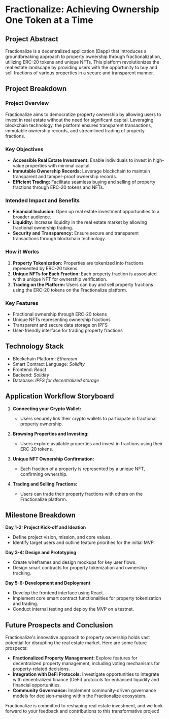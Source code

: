 # Fractionalize: Achieving Ownership One Token at a Time

## Project Abstract

Fractionalize is a decentralized application (Dapp) that introduces a groundbreaking approach to property ownership through fractionalization, utilizing ERC-20 tokens and unique NFTs. This platform revolutionizes the real estate landscape by providing users with the opportunity to buy and sell fractions of various properties in a secure and transparent manner.

## Project Breakdown

### Project Overview

Fractionalize aims to democratize property ownership by allowing users to invest in real estate without the need for significant capital. Leveraging blockchain technology, the platform ensures transparent transactions, immutable ownership records, and streamlined trading of property fractions.

### Key Objectives

- **Accessible Real Estate Investment:** Enable individuals to invest in high-value properties with minimal capital.
- **Immutable Ownership Records:** Leverage blockchain to maintain transparent and tamper-proof ownership records.
- **Efficient Trading:** Facilitate seamless buying and selling of property fractions through ERC-20 tokens and NFTs.

### Intended Impact and Benefits

- **Financial Inclusion:** Open up real estate investment opportunities to a broader audience.
- **Liquidity:** Increase liquidity in the real estate market by allowing fractional ownership trading.
- **Security and Transparency:** Ensure secure and transparent transactions through blockchain technology.

### How it Works

1. **Property Tokenization:** Properties are tokenized into fractions represented by ERC-20 tokens.
2. **Unique NFTs for Each Fraction:** Each property fraction is associated with a unique NFT for ownership verification.
3. **Trading on the Platform:** Users can buy and sell property fractions using the ERC-20 tokens on the Fractionalize platform.

### Key Features

- Fractional ownership through ERC-20 tokens
- Unique NFTs representing ownership fractions
- Transparent and secure data storage on IPFS
- User-friendly interface for trading property fractions

## Technology Stack

- Blockchain Platform: _Ethereum_
- Smart Contract Language: _Solidity_
- Frontend: _React_
- Backend: _Solidity_
- Database: _IPFS for decentralized storage_

## Application Workflow Storyboard

1. **Connecting your Crypto Wallet:**

   - Users securely link their crypto wallets to participate in fractional property ownership.

2. **Browsing Properties and Investing:**

   - Users explore available properties and invest in fractions using their ERC-20 tokens.

3. **Unique NFT Ownership Confirmation:**

   - Each fraction of a property is represented by a unique NFT, confirming ownership.

4. **Trading and Selling Fractions:**
   - Users can trade their property fractions with others on the Fractionalize platform.

## Milestone Breakdown

**Day 1-2: Project Kick-off and Ideation**

- Define project vision, mission, and core values.
- Identify target users and outline feature priorities for the initial MVP.

**Day 3-4: Design and Prototyping**

- Create wireframes and design mockups for key user flows.
- Design smart contracts for property tokenization and ownership tracking.

**Day 5-6: Development and Deployment**

- Develop the frontend interface using React.
- Implement core smart contract functionalities for property tokenization and trading.
- Conduct internal testing and deploy the MVP on a testnet.

## Future Prospects and Conclusion

Fractionalize's innovative approach to property ownership holds vast potential for disrupting the real estate market. Here are some future prospects:

- **Fractionalized Property Management:** Explore features for decentralized property management, including voting mechanisms for property-related decisions.
- **Integration with DeFi Protocols:** Investigate opportunities to integrate with decentralized finance (DeFi) protocols for enhanced liquidity and financial opportunities.
- **Community Governance:** Implement community-driven governance models for decision-making within the Fractionalize ecosystem.

Fractionalize is committed to reshaping real estate investment, and we look forward to your feedback and contributions to this transformative project!
